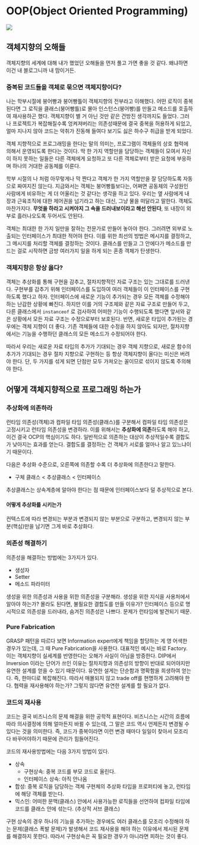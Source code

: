 # OOP(Object Oriented Programming)

[![](https://media.vlpt.us/images/ygh7687/post/5a98de44-834d-4980-876a-a736260d0bee/oop.png)](https://velog.io/@ygh7687/OOP%EC%9D%98-5%EC%9B%90%EC%B9%99%EA%B3%BC-4%EA%B0%80%EC%A7%80-%ED%8A%B9%EC%84%B1)

## 객체지향의 오해들

객체지향의 세계에 대해 내가 했었던 오해들을 먼저 풀고 가면 좋을 것 같다. 왜냐하면 이건 내 블로그니까 내 맘이거든. 

### 중복된 코드들을 객체로 묶으면 객체지향이다?

나는 학부시절에 붕어빵과 붕어빵틀이 객체지향의 전부라고 이해했다. 어떤 로직이 중복된다면 그 로직을 클래스(붕어빵틀)로 몰아
인스턴스(붕어빵)를 만들고 메소드를 호출하여 재사용하곤 했다. 객체지향이 별 거 아닌 것만 같은 건방진 생각까지도 들었다.
그러나 프로젝트가 복잡해질수록 엉켜져버리는 의존성때문에 결국 중복을 허용하게 되었고, 얼마 지나지 않아 코드는 악취가 진동해
들여다 보기도 싫은 하수구 취급을 받게 되었다.

객체 지향적으로 프로그래밍을 한다는 말의 의미는, 프로그램이 객체들의 상호 협력에 의해서 운영되도록 한다는 것이다.
딱 한 가지 역할만을 담당하는 객체들이 모여서 자신이 하지 못하는 일들은 다른 객체에게 요청하고 또 다른 객체로부터 받은 요청에 부응하며
하나의 거대한 공동체를 이룬다.

학부 시절의 나 처럼 아무렇게나 막 짠다고 객체가 한 가지 역할만을 잘 담당하도록 자동으로 짜여지진 않는다.
지금와서는 객체는 붕어빵틀보다는, 어쩌면 공동체의 구성원인 사람에게 비유하는 게 더 어울리는 것 같다는 생각을 하고 있다.
우리는 옆 사람에게 내장과 근육조직에 대한 제어권을 넘기라고 하는 대신, 그냥 물을 떠달라고 말한다.
객체도 마찬가지다. **무엇을 하라고 시켜야지 그 속을 드러내보이라고 해선 안된다**, 또 내장이 외부로 흘러나오도록 두어서도 안된다.

객체는 최대한 한 가지 일만을 잘하는 전문가로 만들어 놓아야 한다. 그러려면 외부로 노출되는 인터페이스가 최대한 적어야 한다.
이를 위한 최선의 방법은 메시지를 결정하고, 그 메시지를 처리할 객체를 결정하는 것이다.
클래스를 만들고 그 안에다가 메소드를 만드는 걸로 시작하면 금방 여러가지 일을 하게 되는 혼종 객체가 탄생한다.

### 객체지향은 항상 옳다?

객체는 추상화를 통해 구현을 감추고, 절차지향적인 자료 구조는 있는 그대로를 드러낸다. 구현부를 감추기 위해 인터페이스를 도입하여
여러 객체들이 이 인터페이스를 구현하도록 했다고 하자. 인터페이스에 새로운 기능이 추가되는 경우 모든 객체를 수정해야 하는 난감한 상황에 빠진다.
하지만 이를 거의 구조체와 같은 자료 구조로 만들어 두고, 다른 클래스에서 `instanceof` 로 검사하여 어떠한 기능이 수행되도록 했다면
앞서와 같은 상황에서 모든 자료 구조는 수정으로부터 보호된다. 반면, 새로운 타입이 추가된는 경우에는 객체 지향이 더 좋다.
기존 객체들에 대한 수정을 하지 않아도 되자만, 절차지향에서는 기능을 수행하던 클래스의 모든 메소드가 수정되어야 한다.

따라서 우리는 새로운 자료 타입의 추가가 기대되는 경우 객체 지향으로, 새로운 함수의 추가가 기대되는 경우 절차 지향으로 구현하는 등
항상 객체지향이 올다는 미신은 버려야 한다. 단, 두 가지를 섞게 되면 단점만 모두 가져오는 꼴이므로 섞이지 않도록 주의해야 한다.

## 어떻게 객체지향적으로 프로그래밍 하는가

### 추상화에 의존하라

런타임 의존성(객체)과 컴파일 타임 의존성(클래스)를 구분해서 컴파일 타임 의존성은 고정시키고 런타임 의존성을 변경하라.
이를 위해서는 **추상화에 의존**하도록 해야 하고, 이건 결국 OCP의 핵심이기도 하다.
일반적으로 의존하는 대상이 추상적일수록 결합도가 낮아지는 효과를 얻는다. 결합도를 결정하는 건 객체가 서로를 얼마나 알고 있느냐이기 때문이다.

다음은 추상화 수준으로, 오른쪽에 의존할 수록 더 추상화에 의존한다고 말한다.

* 구체 클래스 < 추상클래스 < 인터페이스

추상클래스는 상속계층에 알아야 한다는 점 때문에 인터페이스보다 덜 추상적으로 본다.

#### 어떻게 추상화를 시키는가

컨텍스트에 따라 변경되는 부분과 변경되지 않는 부분으로 구분하고, 변경되지 않는 부분(핵심)만을 남기면 그게 바로 추상화다.

### 의존성 해결하기

의존성을 해결하는 방법에는 3가지가 있다.

* 생성자
* Setter
* 메소드 파라미터

생성을 위한 의존성과 사용을 위한 의존성을 구분해라.
생성을 위한 지식을 사용처에서 알아야 하는가? 몰라도 된다면, 불필요한 결합도를 만들 이유가?
인터페이스 등으로 명시적으로 의존성을 드러내라, 숨겨진 의존성은 나쁘다. 문제가 런타임에 발견되기 때문.

### Pure Fabrication

GRASP 패턴을 따르다 보면 Information expert에게 책임을 할당하는 게 영 어색한 경우가 있는데, 그 때 Pure Fabrication을 사용한다. 대표적인 예시는 바로 Factory.
이는 객체지향이 실세계를 반영한다는 오해가 사실이 아님을 방증한다.
DIP에서 Inversion 이라는 단어가 쓰인 이유는 절차지향과 의존성의 방향이 반대로 되어야지만 유연한 설계를 얻을 수 있기 때문이다.
유연한 설게는 단순함과 명확함을 희생하여 얻는다. 즉, 한마디로 복잡해진다. 따라서 매몰되지 않고 trade off를 현명하게 고려해야 한다.
협력을 재사용해야 하는가? 그렇지 않다면 유연한 설계를 할 필요가 없다.

### 코드의 재사용

코드는 결국 비즈니스의 문제 해결을 위한 공학적 표현이다. 비즈니스는 시간의 흐름에 따라 의사결정에 의해 얼마든지 바뀔 수 있는데,
그 말은 코드 역시 언제든지 변경될 수 있다는 것을 의미한다.
즉, 코드가 중복이라면 이런 변경 때마다 일일이 찾아서 모조리 다 바꾸어야하기 때문에 관리가 힘들어진다.

코드의 재사용방법에는 다음 3가지 방법이 있다.

* 상속
    * 구현상속: 중복 코드를 부모 코드로 올린다.
    * 인터페이스 상속: 아직 안나옴
* 합성: 중복 로직을 담당하는 객체 구현체의 추상화 타입을 프로퍼티에 놓고, 런타임에 해당 객체를 받는다.
* 믹스인: 어떠한 문맥(클래스) 안에서 사용가능한 로직들을 선언하여 컴파일 타임에 코드를 클래스 안에 섞는다. (추상적 서브 클래스)

구현 상속의 경우 하나의 기능을 추가하는 경우에도 여러 클래스를 모조리 수정해야 하는 문제(클래스 폭발 문제)가 발생해서 코드 재사용을 해야 하는 이유에서 제시된 문제를 해결하지 못한다.
따라서 구현상속은 꼭 필요한 경우가 아니라면 피하는 것이 좋다.
